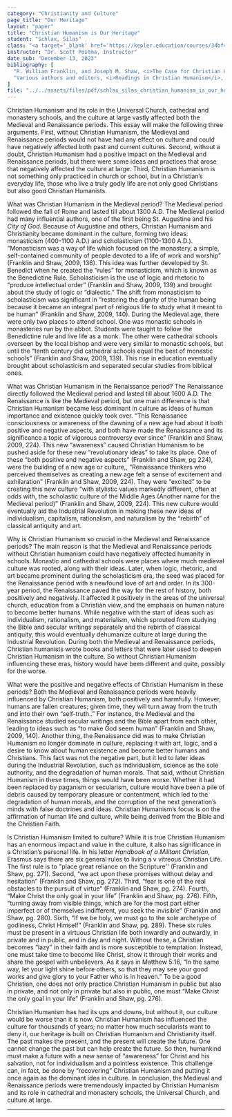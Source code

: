 ```yaml
---
category: "Christianity and Culture"
page_title: "Our Heritage"
layout: "paper"
title: "Christian Humanism is Our Heritage"
student: "Schlax, Silas"
class: "<a target='_blank' href='https://kepler.education/courses/34bf4262-2f3b-44ec-9726-1aca35360208/'>Christianity and Culture</a>, 12:00 pm EST"
instructor: "Dr. Scott Postma, Instructor"
date_sub: "December 13, 2023"
bibliography: [
  "R. William Franklin, and Joseph M. Shaw, <i>The Case for Christian Humanism</i>, Grand Rapids Michigan, Wm. B. Eerdmans Publishing Co. 1991.",
  "Various authors and editors, <i>Readings in Christian Humanism</i>, Minneapolis Minnesota, Fortress Press, 2009.",
]
file: "../../assets/files/pdf/schlax_silas_christian_humanism_is_our_heritage_C&C_Q2.pdf"
---
```


Christian Humanism and its role in the Universal Church, cathedral and monastery schools, and the culture at large vastly affected both the Medieval and Renaissance periods. This essay will make the following three arguments. First, without Christian Humanism, the Medieval and Renaissance periods would not have had any effect on culture and could have negatively affected both past and current cultures. Second, without a doubt, Christian Humanism had a positive impact on the Medieval and Renaissance periods, but there were some ideas and practices that arose that negatively affected the culture at large. Third, Christian Humanism is not something only practiced in church or school, but in a Christian’s everyday life, those who live a truly godly life are not only good Christians but also good Christian Humanists.

What was Christian Humanism in the Medieval period? The Medieval period followed the fall of Rome and lasted till about 1300 A.D. The Medieval period had many influential authors, one of the first being St. Augustine and his <i>City of God</i>. Because of Augustine and others, Christian Humanism and Christianity became dominant in the culture, forming two ideas: monasticism (400-1100 A.D.) and scholasticism (1100-1300 A.D.). “Monasticism was a way of life which focused on the monastery, a simple, self-contained community of people devoted to a life of work and worship” (Franklin and Shaw, 2009, 136). This idea was further developed by St. Benedict when he created the “rules” for monasticism, which is known as the Benedictine Rule. Scholasticism is the use of logic and rhetoric to “produce intellectual order” (Franklin and Shaw, 2009, 139) and brought about the study of logic or “dialectic.” The shift from monasticism to scholasticism was significant in “restoring the dignity of the human being because it became an integral part of religious life to study what it meant to be human” (Franklin and Shaw, 2009, 140). During the Medieval age, there were only two places to attend school. One was monastic schools in monasteries run by the abbot. Students were taught to follow the Benedictine rule and live life as a monk. The other were cathedral schools overseen by the local bishop and were very similar to monastic schools, but until the “tenth century did cathedral schools equal the best of monastic schools” (Franklin and Shaw, 2009, 139). This rise in education eventually brought about scholasticism and separated secular studies from biblical ones.

What was Christian Humanism in the Renaissance period? The Renaissance directly followed the Medieval period and lasted till about 1600 A.D. The Renaissance is like the Medieval period, but one main difference is that Christian Humanism became less dominant in culture as ideas of human importance and existence quickly took over. “This Renaissance consciousness or awareness of the dawning of a new age had about it both positive and negative aspects, and both have made the Renaissance and its significance a topic of vigorous controversy ever since” (Franklin and Shaw, 2009, 224). This new “awareness” caused Christian Humanism to be pushed aside for these new “revolutionary ideas” to take its place. One of these “both positive and negative aspects” (Franklin and Shaw, pg 224), were the building of a new age or culture,, “Renaissance thinkers who perceived themselves as creating a new age felt a sense of excitement and exhilaration” (Franklin and Shaw, 2009, 224). They were “excited” to be creating this new culture “with stylistic values markedly different, often at odds with, the scholastic culture of the Middle Ages (Another name for the Medieval period)” (Franklin and Shaw, 2009, 224). This new culture would eventually aid the Industrial Revolution in making these new ideas of individualism, capitalism, rationalism, and naturalism by the “rebirth” of classical antiquity and art.

Why is Christian Humanism so crucial in the Medieval and Renaissance periods? The main reason is that the Medieval and Renaissance periods without Christian humanism could have negatively affected humanity in schools. Monastic and cathedral schools were places where much medieval culture was rooted, along with their ideas. Later, when logic, rhetoric, and art became prominent during the scholasticism era, the seed was placed for the Renaissance period with a newfound love of art and order. In its 300-year period, the Renaissance paved the way for the rest of history, both positively and negatively. It affected it positively in the areas of the universal church, education from a Christian view, and the emphasis on human nature to become better humans. While negative with the start of ideas such as individualism, rationalism, and materialism, which sprouted from studying the Bible and secular writings separately and the rebirth of classical antiquity, this would eventually dehumanize culture at large during the Industrial Revolution. During both the Medieval and Renaissance periods, Christian humanists wrote books and letters that were later used to deepen Christian Humanism in the culture. So without Christian Humanism influencing these eras, history would have been different and quite, possibly for the worse.

What were the positive and negative effects of Christian Humanism in these periods? Both the Medieval and Renaissance periods were heavily influenced by Christian Humanism, both positively and harmfully. However, humans are fallen creatures; given time, they will turn away from the truth and into their own “self-truth..” For instance, the Medieval and the Renaissance studied secular writings and the Bible apart from each other, leading to ideas such as “to make God seem human” (Franklin and Shaw, 2009, 140). Another thing, the Renaissance did was to make Christian Humanism no longer dominate in culture, replacing it with art, logic, and a desire to know about human existence and become better humans and Christians. This fact was not the negative part, but it led to later ideas during the Industrial Revolution, such as individualism, science as the sole authority, and the degradation of human morals. That said, without Christian Humanism in these times, things would have been worse. Whether it had been replaced by paganism or secularism, culture would have been a pile of debris caused by temporary pleasure or contentment, which led to the degradation of human morals, and the corruption of the next generation’s minds with false doctrines and ideas. Christian Humanism’s focus is on the affirmation of human life and culture, while being derived from the Bible and the Christian Faith.

Is Christian Humanism limited to culture? While it is true Christian Humanism has an enormous impact and value in the culture, it also has significance in a Christian’s personal life. In his letter <i>Handbook of a Militant Christian</i>, Erasmus says there are six general rules to living a v vitreous Christian Life. The first rule is to "place great reliance on the Scripture'' (Franklin and Shaw, pg. 271). Second, “we act upon these promises without delay and hesitation” (Franklin and Shaw, pg. 272). Third, “fear is one of the real obstacles to the pursuit of virtue” (Franklin and Shaw, pg. 274). Fourth, “Make Christ the only goal in your life” (Franklin and Shaw, pg. 276). Fifth, “turning away from visible things, which are for the most part either imperfect or of themselves indifferent, you seek the invisible” (Franklin and Shaw, pg. 280). Sixth, “If we be holy, we must go to the sole archetype of godliness, Christ Himself” (Franklin and Shaw, pg. 289). These six rules must be present in a virtuous Christian life both inwardly and outwardly, in private and in public, and in day and night. Without these, a Christian becomes “lazy” in their faith and is more susceptible to temptation. Instead, one must take time to become like Christ, show it through their works and share the gospel with unbelievers. As it says in Matthew 5:16, “In the same way, let your light shine before others, so that they may see your good works and give glory to your Father who is in heaven.” To be a good Christian, one does not only practice Christian Humanism in public but also in private, and not only in private but also in public, one must “Make Christ the only goal in your life” (Franklin and Shaw, pg. 276).

Christian Humanism has had its ups and downs, but without it, our culture would be worse than it is now. Christian Humanism has influenced the culture for thousands of years; no matter how much secularists want to deny it, our heritage is built on Christian Humanism and Christianity itself. The past makes the present, and the present will create the future. One cannot change the past but can help create the future. So then, humankind must make a future with a new sense of “awareness” for Christ and his salvation, not for individualism and a pointless existence. This challenge can, in fact, be done by “recovering” Christian Humanism and putting it once again as the dominant idea in culture. In conclusion, the Medieval and Renaissance periods were tremendously impacted by Christian Humanism and its role in cathedral and monastery schools, the Universal Church, and culture at large.


---